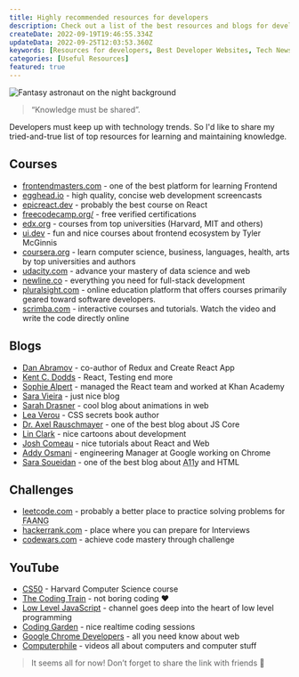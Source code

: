 ```yaml
---
title: Highly recommended resources for developers
description: Check out a list of the best resources and blogs for developers in 2022.
createDate: 2022-09-19T19:46:55.334Z
updateData: 2022-09-25T12:03:53.360Z
keywords: [Resources for developers, Best Developer Websites, Tech News Resources, Awesome Web Development News Sources]
categories: [Useful Resources]
featured: true
---
```


<Image alt="Fantasy astronaut on the night background" src="/static/images/books.jpeg" priority={true} />

> “Knowledge must be shared”.

Developers must keep up with technology trends. So I'd like to share my tried-and-true list of top resources for
learning and maintaining knowledge.

## Courses

- [frontendmasters.com](https://frontendmasters.com/) - one of the best platform for learning Frontend
- [egghead.io](https://egghead.io/) - high quality, concise web development screencasts
- [epicreact.dev](https://epicreact.dev/) - probably the best course on React
- [freecodecamp.org/](https://www.freecodecamp.org/) - free verified certifications
- [edx.org](https://www.edx.org/) - courses from top universities (Harvard, MIT and others)
- [ui.dev](https://ui.dev/) - fun and nice courses about frontend ecosystem by Tyler McGinnis
- [coursera.org](https://www.coursera.org/) - learn computer science, business, languages, health, arts by top
  universities and authors
- [udacity.com](https://udacity.com/) - advance your mastery of data science and web
- [newline.co](https://www.newline.co/) - everything you need for full-stack development
- [pluralsight.com](https://www.pluralsight.com/) - online education platform that offers courses primarily geared
  toward software developers.
- [scrimba.com](https://scrimba.com/) - interactive courses and tutorials. Watch the video and write the code directly
  online

## Blogs

- [Dan Abramov](https://overreacted.io/) - co-author of Redux and Create React App
- [Kent C. Dodds](https://kentcdodds.com/) - React, Testing end more
- [Sophie Alpert](https://sophiebits.com/) - managed the React team and worked at Khan Academy
- [Sara Vieira](https://iamsaravieira.com/blog) - just nice blog
- [Sarah Drasner](https://sarahdrasnerdesign.com/writing) - cool blog about animations in web
- [Lea Verou](https://lea.verou.me/) - CSS secrets book author
- [Dr. Axel Rauschmayer](https://2ality.com/) - one of the best blog about JS Core
- [Lin Clark](https://code-cartoons.com/) - nice cartoons about development
- [Josh Comeau](https://www.joshwcomeau.com/) - nice tutorials about React and Web
- [Addy Osmani](https://addyosmani.com/blog/) - engineering Manager at Google working on Chrome
- [Sara Soueidan](https://www.sarasoueidan.com/blog/) - one of the best blog about <abbr title="Accessibility">
  A11y</abbr> and HTML

## Challenges

- [leetcode.com](https://leetcode.com/) - probably a better place to practice solving problems
  for <abbr title="Facebook, Amazon, Apple, Netflix and Google">FAANG</abbr>
- [hackerrank.com](https://www.hackerrank.com/) - place where you can prepare for Interviews
- [codewars.com](https://www.codewars.com/) - achieve code mastery through challenge

## YouTube

- [CS50](https://www.youtube.com/c/cs50) - Harvard Computer Science course
- [The Coding Train](https://www.youtube.com/c/TheCodingTrain) - not boring coding ❤️
- [Low Level JavaScript](https://www.youtube.com/c/LowLevelJavaScript) - channel goes deep into the heart of low level
  programming
- [Coding Garden](https://www.youtube.com/c/CodingGarden) - nice realtime coding sessions
- [Google Chrome Developers](https://www.youtube.com/c/GoogleChromeDevelopers) - all you need know about web
- [Computerphile](https://www.youtube.com/user/Computerphile) - videos all about computers and computer stuff

> It seems all for now! Don’t forget to share the link with friends 🫡
